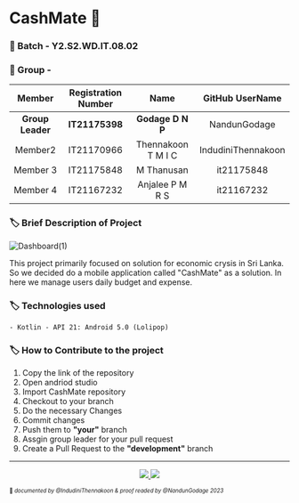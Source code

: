 # **CashMate** 🍃
### 🔖 Batch - Y2.S2.WD.IT.08.02
### 🔖 Group - 

|Member | Registration Number| Name | GitHub UserName |
| :---: | :---: | :---: | :---: |
|**Group Leader**|  **IT21175398** |  **Godage D N P**|NandunGodage| 
|Member2| IT21170966 | Thennakoon T M I C | IndudiniThennakoon| 
|Member 3|  IT21175848 |  M Thanusan| it21175848 | 
|Member 4|  IT21167232 | Anjalee P M R S| it21167232 | 

### 🏷️ Brief Description of Project 

![Dashboard(1)](https://user-images.githubusercontent.com/99181964/225828693-dd1d6f19-276a-448a-8729-a53a1dfe1909.png)
<p aling ="right">This project primarily focused on solution for economic crysis in Sri Lanka. So we decided do a mobile application 
called "CashMate" as a solution. In here we manage users daily budget and expense.</p>

### 🏷️ Technologies used 
    - Kotlin - API 21: Android 5.0 (Lolipop)
    
### 🏷️ How to Contribute to the project
01.  Copy the link of the repository 
02.  Open andriod studio
03.  Import CashMate repository
04.  Checkout to your branch 
05.  Do the necessary Changes
06.  Commit changes
07.  Push them to **"your"** branch
08.  Assgin group leader for your pull request
09.  Create a Pull Request to the **"development"** branch

______________
<p align ="center">
<a href="https://developer.android.com/kotlin?gclid=CjwKCAjw_MqgBhAGEiwAnYOAevT2XCJ5thGGNqaEx0JhLSb8M0njOSE7cujnyxd-SaIdWEAYO8lKmBoCRXkQAvD_BwE&gclsrc=aw.ds">
<img src="https://user-images.githubusercontent.com/99181964/225831749-8575f624-66f3-4b8c-91ea-fab510fc9fbb.png" /
</a>
<a href="https://developer.android.com/">
<img src="https://img.icons8.com/color/48/null/android-studio--v2.png"/>
</a>
</p>


<sub><sup>📌 *documented by @IndudiniThennakoon & proof readed by @NandunGodage 2023* </sup></sub>
